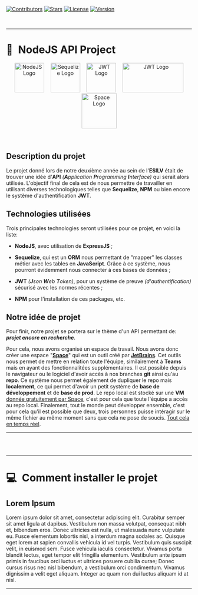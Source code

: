 <!-- Badges -->
[![Contributors][contributors-badge]][contributors-wlink]
[![Stars][stars-badge]][stars-wlink]
[![License][license-badge]][license-wlink]
[![Version][version-badge]][version-wlink]

<br>

<!-- Project's Part 01 Header -->
<hr>

# 👋 **NodeJS API Project**
<div align="center">
    <img src="https://i.ibb.co/jrqz45Y/NodeJS.png" alt="NodeJS Logo" width="80" height="80"> 
    <img src="https://i.ibb.co/m4QwyCM/Sequelize.png" alt="Sequelize Logo" 
    width="80" height="80"/> 
    <img src="https://i.ibb.co/rdNn0Lw/JWT.png" alt="JWT Logo" width="80" height="80"/> 
    <img src="https://i.ibb.co/cvHw3dy/NPM.png" alt="JWT Logo" width="165" height="80"/>
    <img src="https://i.ibb.co/bXBttxy/Space.png" alt="Space Logo" width="95" height="95">
</div>

<br>
<br>

<!-- Project's Part 01 Body -->
## **Description du projet**
Le projet donné lors de notre deuxième année au sein de l'**ESILV** était de trouver une idée d'**API** *(**A**pplication **P**rogramming **I**nterface)* qui serait alors utilisée. L'objectif final de cela est de nous permettre de travailler en utilisant diverses technologiques telles que **Sequelize**, **NPM** ou bien encore le système d'authentification **JWT**.

## **Technologies utilisées**
Trois principales technologies seront utilisées pour ce projet, en voici la liste:
- **NodeJS**, avec utilisation de **ExpressJS** ;
  
- **Sequelize**, qui est un **ORM** nous permettant de "mapper" les classes métier avec les tables en **JavaScript**. Grâce à ce système, nous pourront évidemment nous connecter à ces bases de données ;
  
- **JWT** *(**J**son **W**eb **T**oken)*, pour un système de preuve *(d'authentification)* sécurisé avec les normes récentes ;
  
- **NPM** pour l'installation de ces packages, etc.

## **Notre idée de projet**
Pour finir, notre projet se portera sur le thème d'un API permettant de: ***projet encore en recherche***.

Pour cela, nous avons organisé un espace de travail. Nous avons donc créer une espace "**[Space](https://www.jetbrains.com/fr-fr/space/)**" qui est un outil créé par **[JetBrains](https://www.jetbrains.com/)**. Cet outils nous permet de mettre en relation toute l'équipe, similairement à **Teams** mais en ayant des fonctionnalitées supplémentaires. Il est possible depuis le navigateur ou le logiciel d'avoir accès à nos branches **git** ainsi qu'au **repo**. Ce système nous permet également de dupliquer le repo mais **localement**, ce qui permet d'avoir un petit système de **base de développement** et de **base de prod**. Le repo local est stocké sur une **VM** <u>donnée gratuitement par Space</u>, c'est pour cela que toute l'équipe a accès au repo local. Finalement, tout le monde peut développer ensemble, c'est pour cela qu'il est possible que deux, trois personnes puisse intéragir sur le même fichier au même moment sans que cela ne pose de soucis. <u>Tout cela en temps réel</u>.
<hr>

<br>
<br>

<hr>

# 💻 **Comment installer le projet**

## **Lorem Ipsum**
Lorem ipsum dolor sit amet, consectetur adipiscing elit. Curabitur semper sit amet ligula at dapibus. Vestibulum non massa volutpat, consequat nibh et, bibendum eros. Donec ultricies est nulla, ut malesuada nunc vulputate eu. Fusce elementum lobortis nisl, a interdum magna sodales ac. Quisque eget lorem at sapien convallis vehicula id vel turpis. Vestibulum quis suscipit velit, in euismod sem. Fusce vehicula iaculis consectetur. Vivamus porta blandit lectus, eget tempor elit fringilla elementum. Vestibulum ante ipsum primis in faucibus orci luctus et ultrices posuere cubilia curae; Donec cursus risus nec nisl bibendum, a vestibulum orci condimentum. Vivamus dignissim a velit eget aliquam. Integer ac quam non dui luctus aliquam id at nisl.
<hr>
<br>

<!-- Markdown Badges Variables -->
[contributors-badge]: https://img.shields.io/github/contributors/Whiletruend/NodeJS_Project_BIN2.svg?style=for-the-badge
[contributors-wlink]: https://github.com/Whiletruend/NodeJS_Project_BIN2/graphs/contributors

[stars-badge]: https://img.shields.io/github/stars/Whiletruend/NodeJS_Project_BIN2.svg?style=for-the-badge
[stars-wlink]: https://github.com/Whiletruend/NodeJS_Project_BIN2/stargazers

[license-badge]: https://img.shields.io/github/license/Whiletruend/NodeJS_Project_BIN2.svg?style=for-the-badge
[license-wlink]: ttps://github.com/Whiletruend/NodeJS_Project_BIN2/blob/master/LICENSE.txt

[version-badge]: https://img.shields.io/badge/Version-v1.0.0-green?style=for-the-badge
[version-wlink]: https://github.com/Whiletruend/NodeJS_Project_BIN2

